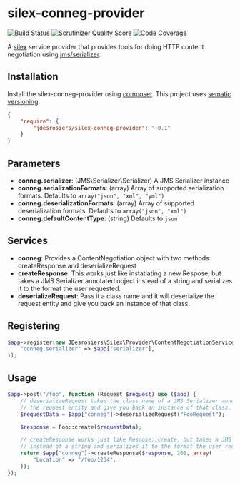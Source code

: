silex-conneg-provider
=====================

[![Build Status](https://travis-ci.org/jdesrosiers/silex-conneg-provider.png?branch=master)](https://travis-ci.org/jdesrosiers/silex-conneg-provider)
[![Scrutinizer Quality Score](https://scrutinizer-ci.com/g/jdesrosiers/silex-conneg-provider/badges/quality-score.png?s=3b40bf693eeed775332adc6dce0a0d5d6d22562b)](https://scrutinizer-ci.com/g/jdesrosiers/silex-conneg-provider/)
[![Code Coverage](https://scrutinizer-ci.com/g/jdesrosiers/silex-conneg-provider/badges/coverage.png?s=236af0823e81210b6d6f75ccb2952df1a45f7fa4)](https://scrutinizer-ci.com/g/jdesrosiers/silex-conneg-provider/)

A [silex](https://github.com/fabpot/Silex) service provider that provides tools for doing HTTP content negotiation
using [jms/serializer](https://github.com/schmittjoh/serializer).

Installation
------------
Install the silex-conneg-provider using [composer](http://getcomposer.org/).  This project uses [sematic versioning](http://semver.org/).

```json
{
    "require": {
        "jdesrosiers/silex-conneg-provider": "~0.1"
    }
}
```

Parameters
----------
* **conneg.serializer**: (JMS\Serializer\Serializer) A JMS Serializer instance
* **conneg.serializationFormats**: (array) Array of supported serialization formats.  Defaults to `array("json", "xml", "yml")`
* **conneg.deserializationFormats**: (array) Array of supported deserialization formats.  Defaults to `array("json", "xml")`
* **conneg.defaultContentType**: (string) Defaults to `json`

Services
--------
* **conneg**: Provides a ContentNegotiation object with two methods: createResponse and deserializeRequest
* **createResponse**: This works just like instatiating a new Respose, but takes a JMS Serializer annotated object instead of a string and serializes it to the format the user requested.
* **deserializeRequest**: Pass it a class name and it will deserialize the request entity and give you back an instance of that class.

Registering
-----------
```php
$app->register(new JDesrosiers\Silex\Provider\ContentNegotiationServiceProvider(), array(
    "conneg.serializer" => $app["serializer"],
));
```

Usage
-----
```php
$app->post("/foo", function (Request $request) use ($app) {
    // deserializeRequest takes the class name of a JMS Serializer annotated class and will deserialize
    // the request entity and give you back an instance of that class.
    $requestData = $app["conneg"]->deserializeRequest("FooRequest");

    $response = Foo::create($requestData);

    // createResponse works just like Respose::create, but takes a JMS Serializer annotated object
    // instead of a string and serializes it to the format the user requested.
    return $app["conneg"]->createResponse($response, 201, array(
        "Location" => "/foo/1234",
    ));
});
```
